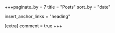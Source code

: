+++paginate_by = 7
title = "Posts"
sort_by = "date"

insert_anchor_links = "heading"

[extra]
comment = true
+++